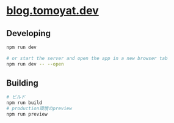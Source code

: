 # [blog.tomoyat.dev](https://blog.tomoyat.dev)


## Developing

```bash
npm run dev

# or start the server and open the app in a new browser tab
npm run dev -- --open
```

## Building

```bash
# ビルド
npm run build
# production環境のpreview
npm run preview
```

